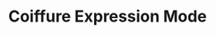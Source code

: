 ---
title: "Coiffure Expression Mode"
url: /saint-hyacinthe/coiffure-expression-mode/
shop: Friseur
---